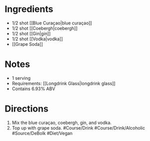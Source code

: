 
# Ingredients
- 1/2 shot [[Blue Curaçao|blue curaçao]]
- 1/2 shot [[Coebergh|coebergh]]
- 1/2 shot [[Gin|gin]]
- 1/2 shot [[Vodka|vodka]]
- [[Grape Soda]]
# Notes
- 1 serving
- Requirements: [[Longdrink Glass|longdrink glass]]
- Contains 6.93% ABV
# Directions
1. Mix the blue curaçao, coebergh, gin, and vodka.
2. Top up with grape soda.
#Course/Drink #Course/Drink/Alcoholic #Source/DeBolk #Diet/Vegan 